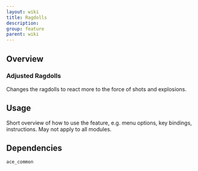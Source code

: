 ```yaml
---
layout: wiki
title: Ragdolls
description: 
group: feature
parent: wiki
---
```


## Overview

### Adjusted Ragdolls
Changes the ragdolls to react more to the force of shots and explosions.


## Usage

Short overview of how to use the feature, e.g. menu options, key bindings, 
instructions. May not apply to all modules.


## Dependencies

`ace_common`
